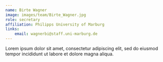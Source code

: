```yaml
---
name: Birte Wagner
image: images/team/Birte_Wagner.jpg
role: secretary
affiliation: Philipps University of Marburg
links:
    email: wagnerbi@staff.uni-marburg.de
---
```


Lorem ipsum dolor sit amet, consectetur adipiscing elit, sed do eiusmod tempor incididunt ut labore et dolore magna aliqua.
